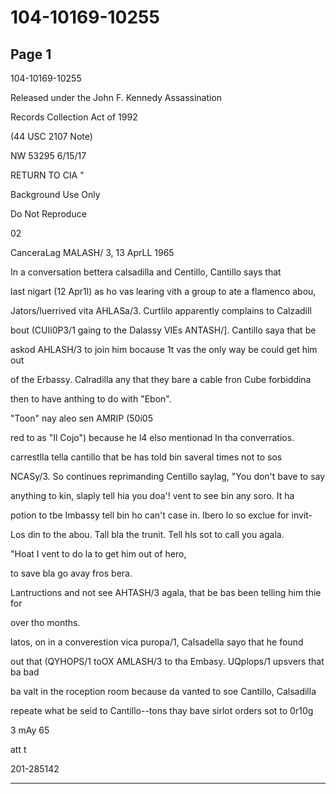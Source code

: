 # 104-10169-10255

## Page 1

104-10169-10255

Released under the John F. Kennedy Assassination

Records Collection Act of 1992

(44 USC 2107 Note)

NW 53295 6/15/17

RETURN TO CIA "

Background Use Only

Do Not Reproduce

02

CanceraLag MALASH/ 3, 13 AprLL 1965

In a conversation bettera calsadilla and Centillo, Cantillo says that

last nigart (12 Apr1l) as ho vas learing vith a group to ate a flamenco abou,

Jators/luerrived vita AHLASa/3. Curtlilo apparently complains to Calzadill

bout (CUIi0P3/1 gaing to the Dalassy VIEs ANTASH/]. Cantillo saya that be

askod AHLASH/3 to join him bocause 1t vas the only way be could get him out

of the Erbassy. Calradilla any that they bare a cable fron Cube forbiddina

then to have anthing to do with "Ebon".

"Toon" nay aleo sen AMRIP (50í05

red to as "Il Cojo") because he l4 elso mentionad ln tha converratios.

carrestlla tella cantillo that be has told bin saveral times not to sos

NCASy/3. So continues reprimanding Centillo saylag, "You don't bave to say

anything to kin, slaply tell hia you doa'! vent to see bin any soro. It ha

potion to tbe Imbassy tell bin ho can't case in. Ibero lo so exclue for invit-

Los din to the abou. Tall bla the trunit. Tell hls sot to call you agala.

"Hoat I vent to do la to get him out of hero,

to save bla go avay fros bera.

Lantructions and not see AHTASH/3 agala, that be bas been telling him thie for

over tho months.

latos, on in a converestion vica puropa/1, Calsadella sayo that he found

out that (QYHOPS/1 toOX AMLASH/3 to tha Embasy. UQplops/1 upsvers that ba bad

ba valt in the roception room because da vanted to soe Cantillo, Calsadilla

repeate what be seid to Cantillo--tons thay bave sirlot orders sot to 0r10g

3 mAy 65

att t

201-285142

---

